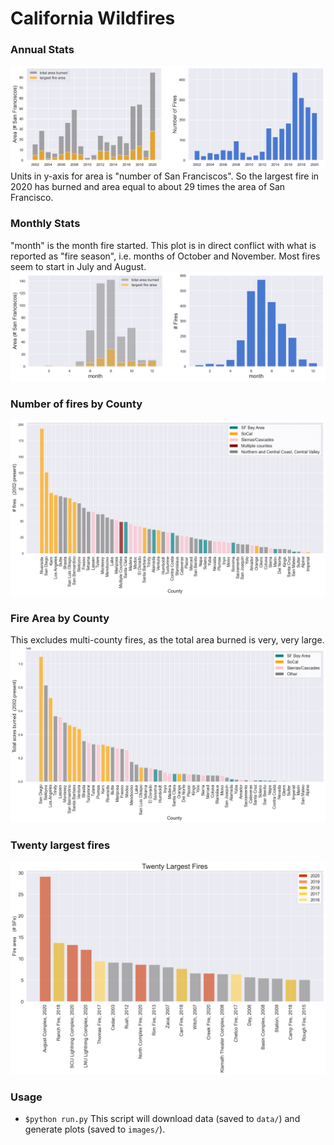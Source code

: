 # California Wildfires
  
### Annual Stats
![Annual Stats](https://github.com/araval/wildfires/blob/master/images/2020-09-12-annual-stats.png)
Units in y-axis for area is "number of San Franciscos". So the largest fire in 2020 has burned and area equal to about 29 times the area of San Francisco.
  
### Monthly Stats
"month" is the month fire started. This plot is in direct conflict with what is reported as "fire season", i.e. months of October and November. Most fires seem to start in July and August.
![Monthly Stats](https://github.com/araval/wildfires/blob/master/images/2020-09-12-monthly-stats.png)
  
### Number of fires by County
![Number of fires by County](https://github.com/araval/wildfires/blob/master/images/2020-09-12-county-num-fires.png)
  
### Fire Area by County
This excludes multi-county fires, as the total area burned is very, very large.
![Fire area by County](https://github.com/araval/wildfires/blob/master/images/2020-09-12-county-fire-area.png)

### Twenty largest fires
![largest fires](https://github.com/araval/wildfires/blob/master/images/2020-09-14-largest_fires.png)

### Usage

- ```$python run.py``` 
This script will download data (saved to ```data/```) and generate plots (saved to ```images/```). 

